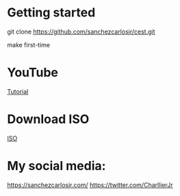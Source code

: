# Getting started

git clone https://github.com/sanchezcarlosjr/cest.git

make first-time

# YouTube
[Tutorial](https://www.youtube.com/watch?v=u90ViTrzQ3I&t=61s)

# Download ISO
[ISO](https://github.com/sanchezcarlosjr/cest/releases/download/1.0/kernel.iso)

# My social media:
https://sanchezcarlosjr.com/
https://twitter.com/CharllierJr
